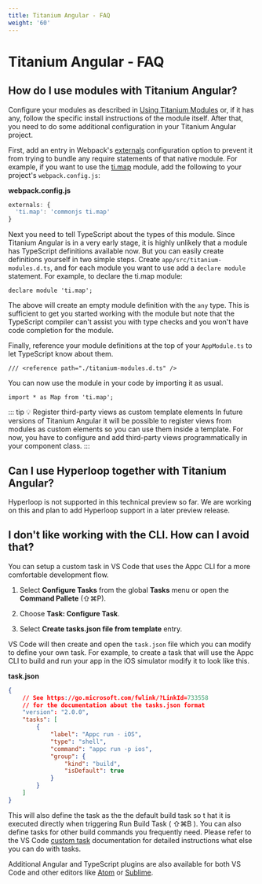 ```yaml
---
title: Titanium Angular - FAQ
weight: '60'
---
```


# Titanium Angular - FAQ

## How do I use modules with Titanium Angular?

Configure your modules as described in [Using Titanium Modules](/guide/Axway_Appcelerator_Studio/Axway_Appcelerator_Studio_Guide/Titanium_Development/Titanium_Modules/Using_Titanium_Modules/) or, if it has any, follow the specific install instructions of the module itself. After that, you need to do some additional configuration in your Titanium Angular project.

First, add an entry in Webpack's [externals](https://webpack.js.org/configuration/externals/) configuration option to prevent it from trying to bundle any require statements of that native module. For example, if you want to use the [ti.map](#!/api/Modules.Map) module, add the following to your project's `webpack.config.js`:

**webpack.config.js**

```javascript
externals: {
  'ti.map': 'commonjs ti.map'
}
```

Next you need to tell TypeScript about the types of this module. Since Titanium Angular is in a very early stage, it is highly unlikely that a module has TypeScript definitions available now. But you can easily create definitions yourself in two simple steps. Create `app/src/titanium-modules.d.ts`, and for each module you want to use add a `declare module` statement. For example, to declare the ti.map module:

```
declare module 'ti.map';
```

The above will create an empty module definition with the `any` type. This is sufficient to get you started working with the module but note that the TypeScript compiler can't assist you with type checks and you won't have code completion for the module.

Finally, reference your module definitions at the top of your `AppModule.ts` to let TypeScript know about them.

```
/// <reference path="./titanium-modules.d.ts" />
```

You can now use the module in your code by importing it as usual.

```
import * as Map from 'ti.map';
```

::: tip 💡 Register third-party views as custom template elements
In future versions of Titanium Angular it will be possible to register views from modules as custom elements so you can use them inside a template. For now, you have to configure and add third-party views programmatically in your component class.
:::

## Can I use Hyperloop together with Titanium Angular?

Hyperloop is not supported in this technical preview so far. We are working on this and plan to add Hyperloop support in a later preview release.

## I don't like working with the CLI. How can I avoid that?

You can setup a custom task in VS Code that uses the Appc CLI for a more comfortable development flow.

1. Select **Configure Tasks** from the global **Tasks** menu or open the **Command Pallete** (⇧⌘P).

2. Choose **Task: Configure Task**.

3. Select **Create tasks.json file from template** entry.

VS Code will then create and open the `task.json` file which you can modify to define your own task. For example, to create a task that will use the Appc CLI to build and run your app in the iOS simulator modify it to look like this.

**task.json**

```json
{
    // See https://go.microsoft.com/fwlink/?LinkId=733558
    // for the documentation about the tasks.json format
    "version": "2.0.0",
    "tasks": [
        {
            "label": "Appc run - iOS",
            "type": "shell",
            "command": "appc run -p ios",
            "group": {
                "kind": "build",
                "isDefault": true
            }
        }
    ]
}
```

This will also define the task as the the default build task so t hat it is executed directly when triggering Run Build Task ( ⇧⌘B ). You can also define tasks for other build commands you frequently need. Please refer to the VS Code [custom task](https://code.visualstudio.com/docs/editor/tasks#_custom-tasks) documentation for detailed instructions what else you can do with tasks.

Additional Angular and TypeScript plugins are also available for both VS Code and other editors like [Atom](https://atom.io/packages/atom-typescript) or [Sublime](https://github.com/Microsoft/TypeScript-Sublime-Plugin).
